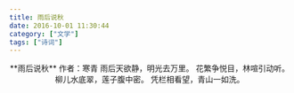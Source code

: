 ```yaml
---
title: 雨后说秋
date: 2016-10-01 11:30:44
category: ["文学"]
tags: ["诗词"]
---
```


<center>
**雨后说秋**
作者：寒青
<!--more-->
雨后天欲静，明光去万里。
花繁争悦目，林喧引动听。
柳儿水底翠，莲子腹中密。
凭栏相看望，青山一如洗。
</center>